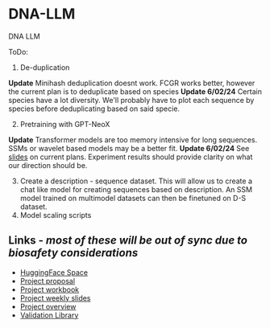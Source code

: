 # DNA-LLM
DNA LLM

ToDo:

1. De-duplication

**Update** Minihash deduplication doesnt work. FCGR works better, however the current plan is to deduplicate based on species
**Update 6/02/24** Certain species have a lot diversity. We'll probably have to plot each sequence by species before deduplicating based on said specie. 

2. Pretraining with GPT-NeoX 

**Update** Transformer models are too memory intensive for long sequences. SSMs or wavelet based models may be a better fit.
**Update 6/02/24** See [slides](https://docs.google.com/presentation/d/1_ygnfKfCyEijrYwlbFfaoJ86T7PLmWovUXToiVrmfl8/edit?usp=sharing) on current plans. Experiment results should provide clarity on what our direction should be. 

3. Create a description - sequence dataset. This will allow us to create a chat like model for creating sequences based on description. An SSM model trained on multimodel datasets can then be finetuned on D-S dataset.
4. Model scaling scripts

## Links - *most of these will be out of sync due to biosafety considerations*
- [HuggingFace Space](https://huggingface.co/spaces/Hack90/virus_explorer)
- [Project proposal](https://github.com/hssn-20/project-proposal-template/tree/patch-1)
- [Project workbook](https://docs.google.com/spreadsheets/d/15kc9B6E9O3NX73mFRRXoo8AS_IDCGJ48RHb18I63mNk/edit?usp=sharing)
- [Project weekly slides](https://docs.google.com/presentation/d/1_ygnfKfCyEijrYwlbFfaoJ86T7PLmWovUXToiVrmfl8/edit?usp=sharing)
- [Project overview](https://docs.google.com/presentation/d/1VxHHlj-oJJP8QqPrabcQv0-YYwXhQwiZx7HRmBJ3lb4/edit?usp=sharing)
- [Validation Library](https://github.com/hssn-20/dvq)


